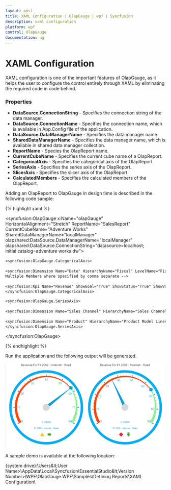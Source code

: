 ```yaml
---
layout: post
title: XAML Configuration | OlapGauge | wpf | Syncfusion
description: xaml configuration
platform: wpf
control: OlapGauge
documentation: ug
---
```


# XAML Configuration

XAML configuration is one of the important features of OlapGauge, as it helps the user to configure the control entirely through XAML by eliminating the required code in code behind. 

### Properties 

* **DataSource.ConnectionString** - Specifies the connection string of the data manager.
* **DataSource.ConnectionName** - Specifies the connection name, which is available in App.Config file of the application.
* **DataSource.DataManagerName** - Specifies the data manager name.
* **SharedDataManagerName** - Specifies the data manager name, which is available in shared data manager collection.
* **ReportName** - Species the OlapReport name.
* **CurrentCubeName** - Specifies the current cube name of a OlapReport.
* **CategoricalAxis** - Specifies the categorical axis of the OlapReport.
* **SeriesAxis** - Specifies the series axis of the OlapReport.
* **SlicerAxis** - Specifies the slicer axis of the OlapReport.
* **CalculatedMembers** - Specifies the calculated members of the OlapReport.

Adding an OlapReport to OlapGauge in design time is described in the following code sample:

{% highlight xaml %}

<syncfusion:OlapGauge x:Name="olapGauge" 
               HorizontalAlignment="Stretch"
               ReportName="SalesReport"
               CurrentCubeName="Adventure Works" 
               SharedDataManagerName="localManager"
               olapshared:DataSource.DataManagerName="localManager"
               olapshared:DataSource.ConnectionString="datasource=localhost; initial catalog=adventure works dw">

<!-- Adding Elements to Categorical Axis -->
    <syncfusion:OlapGauge.CategoricalAxis>
               <syncfusion:Dimension Name="Date" HierarchyName="Fiscal" LevelName="Fiscal Year" IncludeMembers="FY 2002, FY 2003"  />     <!- Multiple Members where specified by comma separate -->               
               <syncfusion:Kpi Name="Revenue" ShowGoal="True" ShowStatus="True" ShowValue="True" ShowTrend="True" />
    </syncfusion:OlapGauge.CategoricalAxis>
<!-- Adding Elements to Series Axis -->
    <syncfusion:OlapGauge.SeriesAxis>
                <syncfusion:Dimension Name="Sales Channel" HierarchyName="Sales Channel" LevelName="Sales Channel" />
                <syncfusion:Dimension Name="Product" HierarchyName="Product Model Lines" LevelName="Product Line" IncludeMembers="Road" />
    </syncfusion:OlapGauge.SeriesAxis>
</syncfusion:OlapGauge>
    
{% endhighlight %}
 
Run the application and the following output will be generated.

![](XAML-Configuration_images/XAML-Configuration_img1.png)

A sample demo is available at the following location:     

{system drive}:\Users\&lt;User Name&gt;\AppData\Local\Syncfusion\EssentialStudio\&lt;Version Number&gt;\WPF\OlapGauge.WPF\Samples\Defining Reports\XAML Configuration\ 

